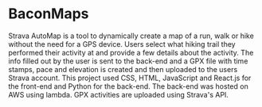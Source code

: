 # BaconMaps
Strava AutoMap is a tool to dynamically create a map of a run, walk or hike without the need for a GPS device. Users select what hiking trail they performed their activity at and provide a few details about the activity. The info filled out by the user is sent to the back-end and a GPX file with time stamps, pace and elevation is created and then uploaded to the users Strava account. This project used CSS, HTML, JavaScript and React.js for the front-end and Python for the back-end. The back-end was hosted on AWS using lambda. GPX activities are uploaded using Strava's API.

